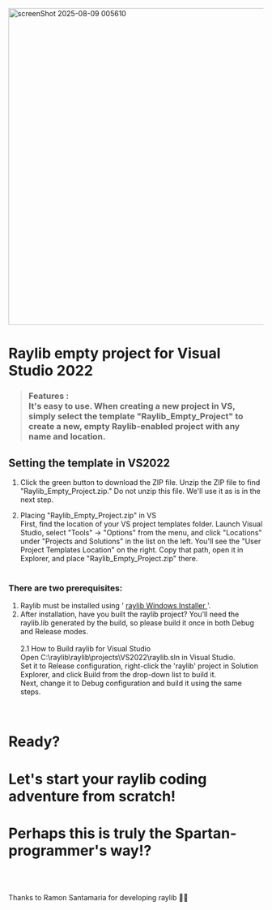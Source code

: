 
<img width="890" height="625" alt="screenShot 2025-08-09 005610" src="https://github.com/user-attachments/assets/9f925e67-3349-433d-a8d6-7343c8f545fe" /><br>

# Raylib empty project for Visual Studio 2022
> <h3>Features</h> :  <br>It's easy to use. When creating a new project in VS, simply select the template "Raylib_Empty_Project" to create a new, empty Raylib-enabled project with any name and location.


## Setting the template in VS2022
1. Click the green button to download the ZIP file.
Unzip the ZIP file to find "Raylib_Empty_Project.zip." Do not unzip this file. We'll use it as is in the next step.

2. Placing "Raylib_Empty_Project.zip" in VS
<br>First, find the location of your VS project templates folder.
Launch Visual Studio, select "Tools" -> "Options" from the menu, and click "Locations" under "Projects and Solutions" in the list on the left. You'll see the "User Project Templates Location" on the right. Copy that path, open it in Explorer, and place "Raylib_Empty_Project.zip" there.
<br><br>
### There are two prerequisites:
1. Raylib must be installed using ' [raylib Windows Installer ](https://www.raylib.com/)'.
2. After installation, have you built the raylib project? You'll need the raylib.lib generated by the build, so please build it once in both Debug and Release modes.
<br><br>
2.1 How to Build raylib for Visual Studio<br>
Open C:\raylib\raylib\projects\VS2022\raylib.sln in Visual Studio.<br>
Set it to Release configuration, right-click the 'raylib' project in Solution Explorer, and click Build from the drop-down list to build it.<br>
Next, change it to Debug configuration and build it using the same steps.<br>
<br><br>

# Ready?
# Let's start your raylib coding adventure from scratch!
# Perhaps this is truly the Spartan-programmer's way!?

<br><br>



Thanks to Ramon Santamaria for developing raylib 🙏✨

